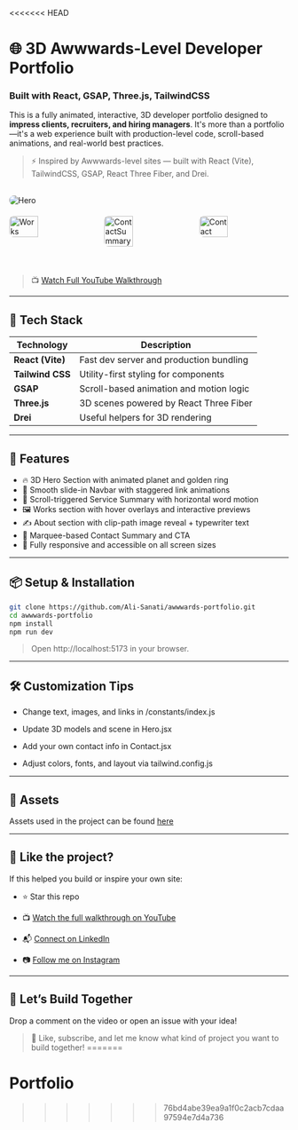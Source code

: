 <<<<<<< HEAD
# 🌐 3D Awwwards-Level Developer Portfolio

### Built with React, GSAP, Three.js, TailwindCSS

This is a fully animated, interactive, 3D developer portfolio designed to **impress clients, recruiters, and hiring managers**. It's more than a portfolio—it's a web experience built with production-level code, scroll-based animations, and real-world best practices.

> ⚡ Inspired by Awwwards-level sites — built with React (Vite), TailwindCSS, GSAP, React Three Fiber, and Drei.

<br/>
<div>
  <img src="https://github.com/user-attachments/assets/4eaf9399-fd02-4a90-83f7-2b5a361bc032" alt="Hero" style="border-radius: 8px;"/>
  <div style="display: flex; justify-content: space-between; margin: 20px 0;">
    <img src="https://github.com/user-attachments/assets/155bf742-b24f-4119-89f4-87e6d88c8f53" alt="Works" style="width: 32%; border-radius: 8px;"/>
    <img src="https://github.com/user-attachments/assets/f22b9749-85ed-434f-a5f6-df1f8e221103" alt="ContactSummary" style="width: 32%; border-radius: 8px;"/>
    <img src="https://github.com/user-attachments/assets/3e473322-b96a-433b-aec5-ece9bab25795" alt="Contact" style="width: 32%; border-radius: 8px;"/>
  </div>
</div>
<br/>

> 📺 [Watch Full YouTube Walkthrough](https://youtu.be/i0229UsdBwc)
---

## 🚀 Tech Stack

| Technology       | Description                             |
| ---------------- | --------------------------------------- |
| **React (Vite)** | Fast dev server and production bundling |
| **Tailwind CSS** | Utility-first styling for components    |
| **GSAP**         | Scroll-based animation and motion logic |
| **Three.js**     | 3D scenes powered by React Three Fiber  |
| **Drei**         | Useful helpers for 3D rendering         |

---

## 📁 Features

- 🔥 3D Hero Section with animated planet and golden ring
- 🧩 Smooth slide-in Navbar with staggered link animations
- 🎯 Scroll-triggered Service Summary with horizontal word motion
- 🖼️ Works section with hover overlays and interactive previews
- ✍️ About section with clip-path image reveal + typewriter text
- 🏁 Marquee-based Contact Summary and CTA
- 💼 Fully responsive and accessible on all screen sizes

---

## 📦 Setup & Installation

```bash
git clone https://github.com/Ali-Sanati/awwwards-portfolio.git
cd awwwards-portfolio
npm install
npm run dev
```

> Open http://localhost:5173 in your browser.

---

## 🛠️ Customization Tips

- Change text, images, and links in /constants/index.js

- Update 3D models and scene in Hero.jsx

- Add your own contact info in Contact.jsx

- Adjust colors, fonts, and layout via tailwind.config.js

---

## 🔗 Assets

Assets used in the project can be found [here](https://github.com/user-attachments/files/19820923/public.zip)

---

## 📣 Like the project?

If this helped you build or inspire your own site:

- ⭐ Star this repo

- 📺 [Watch the full walkthrough on YouTube](https://youtu.be/i0229UsdBwc)

- 📬 [Connect on LinkedIn](https://www.linkedin.com/in/ali-sanati)

- 📷 [Follow me on Instagram](https://www.instagram.com/ali.sanatidev/reels/)

---

## 🤝 Let’s Build Together

Drop a comment on the video or open an issue with your idea!

> 📩 Like, subscribe, and let me know what kind of project you want to build together!
=======
# Portfolio
>>>>>>> 76bd4abe39ea9a1f0c2acb7cdaa97594e7d4a736
